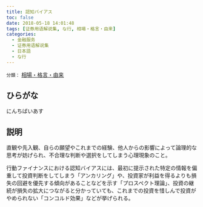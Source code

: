```yaml
---
title: 認知バイアス
toc: false
date: 2018-05-18 14:01:48
tags: [证券用语解说集, な行, 相場・格言・由来]
categories:
  - 金融服务
  - 证券用语解说集
  - 日本語
  - な行
---
```


`分類：` [相場・格言・由来](/tags/相場・格言・由来/)

## ひらがな

にんちばいあす

## 説明

直観や先入観、自らの願望やこれまでの経験、他人からの影響によって論理的な思考が妨げられ、不合理な判断や選択をしてしまう心理現象のこと。

行動ファイナンスにおける認知バイアスには、最初に提示された特定の情報を偏重して投資判断をしてしまう「アンカリング」や、投資家が利益を得るよりも損失の回避を優先する傾向があることなどを示す「プロスペクト理論」、投資の継続が損失の拡大につながると分かっていても、これまでの投資を惜しんで投資がやめられない「コンコルド効果」などが挙げられる。
